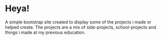 # Heya!
 
A simple bootstrap site created to display some of the projects i made or helped create. The projects are a mix of side-projects, school-projects and things i made at my previous education.
